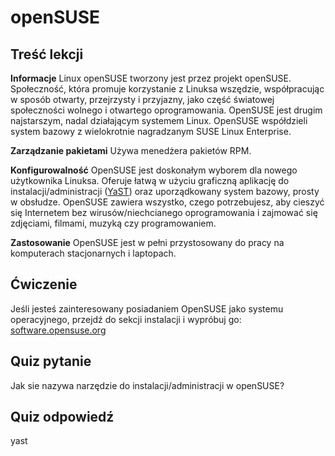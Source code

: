 # openSUSE

## Treść lekcji

<b>Informacje</b>
Linux openSUSE tworzony jest przez projekt openSUSE. Społeczność, która promuje korzystanie z Linuksa wszędzie, współpracując w sposób otwarty, przejrzysty i przyjazny, jako część światowej społeczności wolnego i otwartego oprogramowania. OpenSUSE jest drugim najstarszym, nadal działającym systemem Linux. OpenSUSE współdzieli system bazowy z wielokrotnie nagradzanym SUSE Linux Enterprise.

<b>Zarządzanie pakietami</b>
Używa menedżera pakietów RPM.

<b>Konfigurowalność</b>
OpenSUSE jest doskonałym wyborem dla nowego użytkownika Linuksa. Oferuje łatwą w użyciu graficzną aplikację do instalacji/administracji (<a href="http://yast.github.io/">YaST</a>) oraz uporządkowany system bazowy, prosty w obsłudze. OpenSUSE zawiera wszystko, czego potrzebujesz, aby cieszyć się Internetem bez wirusów/niechcianego oprogramowania i zajmować się zdjęciami, filmami, muzyką czy programowaniem.

<b>Zastosowanie</b>
OpenSUSE jest w pełni przystosowany do pracy na komputerach stacjonarnych i laptopach.

## Ćwiczenie

Jeśli jesteś zainteresowany posiadaniem OpenSUSE jako systemu operacyjnego, przejdź do sekcji instalacji i wypróbuj go: <a href='https://software.opensuse.org/'>software.opensuse.org</a>

## Quiz pytanie

Jak sie nazywa narzędzie do instalacji/administracji w openSUSE?

## Quiz odpowiedź

yast
